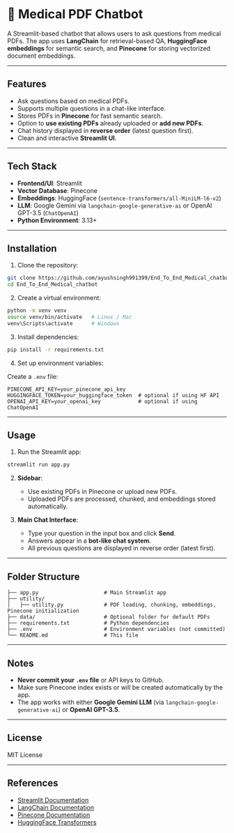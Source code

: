 # 📄 Medical PDF Chatbot

A Streamlit-based chatbot that allows users to ask questions from medical PDFs. The app uses **LangChain** for retrieval-based QA, **HuggingFace embeddings** for semantic search, and **Pinecone** for storing vectorized document embeddings.

---

## Features

- Ask questions based on medical PDFs.
- Supports multiple questions in a chat-like interface.
- Stores PDFs in **Pinecone** for fast semantic search.
- Option to **use existing PDFs** already uploaded or **add new PDFs**.
- Chat history displayed in **reverse order** (latest question first).
- Clean and interactive **Streamlit UI**.

---

## Tech Stack

- **Frontend/UI**: Streamlit
- **Vector Database**: Pinecone
- **Embeddings**: HuggingFace (`sentence-transformers/all-MiniLM-l6-v2`)
- **LLM**: Google Gemini via `langchain-google-generative-ai` or OpenAI GPT-3.5 (`ChatOpenAI`)
- **Python Environment**: 3.13+

---

## Installation

1. Clone the repository:

```bash
git clone https://github.com/ayushsingh991399/End_To_End_Medical_chatbot.git
cd End_To_End_Medical_chatbot
```

2. Create a virtual environment:

```bash
python -m venv venv
source venv/bin/activate   # Linux / Mac
venv\Scripts\activate      # Windows
```

3. Install dependencies:

```bash
pip install -r requirements.txt
```



4. Set up environment variables:

Create a `.env` file:

```
PINECONE_API_KEY=your_pinecone_api_key
HUGGINGFACE_TOKEN=your_huggingface_token  # optional if using HF API
OPENAI_API_KEY=your_openai_key            # optional if using ChatOpenAI
```

---

## Usage

1. Run the Streamlit app:

```bash
streamlit run app.py
```

2. **Sidebar**:
   - Use existing PDFs in Pinecone or upload new PDFs.
   - Uploaded PDFs are processed, chunked, and embeddings stored automatically.

3. **Main Chat Interface**:
   - Type your question in the input box and click **Send**.
   - Answers appear in a **bot-like chat system**.
   - All previous questions are displayed in reverse order (latest first).

---

## Folder Structure

```
├── app.py                     # Main Streamlit app
├── utility/
│   ├── utility.py             # PDF loading, chunking, embeddings, Pinecone initialization
├── data/                      # Optional folder for default PDFs
├── requirements.txt           # Python dependencies
├── .env                       # Environment variables (not committed)
└── README.md                  # This file
```

---

## Notes

- **Never commit your `.env` file** or API keys to GitHub.
- Make sure Pinecone index exists or will be created automatically by the app.
- The app works with either **Google Gemini LLM** (via `langchain-google-generative-ai`) or **OpenAI GPT-3.5**.

---

## License

MIT License

---

## References

- [Streamlit Documentation](https://docs.streamlit.io/)
- [LangChain Documentation](https://docs.langchain.com/)
- [Pinecone Documentation](https://docs.pinecone.io/)
- [HuggingFace Transformers](https://huggingface.co/docs/transformers/index)

